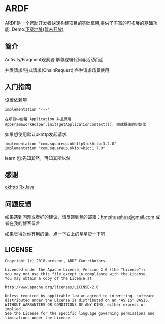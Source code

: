 # ARDF

ARDF是一个帮助开发者快速构建项目的基础框架,提供了丰富的可拓展的基础功能.
Demo:[下载地址(暂未开放)]()

**简介**
--------
Activity/Fragment观察者
解耦逻辑代码与活动页面

并发请求/链式请求(ChainRequest)
各种请求场景使用


**入门指南**
--------
设置依赖项
```
implementation "---"
```
```
在项目中创建 Application 并且调用 AppFrameworkHolper.init(getApplicationContext()); 完成框架的初始化
```

如果想使用默认okhttp发起请求:
```
implementation "com.squareup.okhttp3:okhttp:3.2.0"
implementation "com.squareup.okio:okio:1.7.0"
```

learn 包:先知其然，再知其所以然


**感谢**
--------
[okhttp](https://github.com/square/okhttp)
[RxJava](https://github.com/ReactiveX/RxJava)

**问题反馈**
--------
如果遇到问题或者好的建议，请反馈到我的邮箱：ftmtshuashua@gmail.com 或者在我的博客留言

如果觉得对你有用的话，点一下右上的星星赞一下吧

**LICENSE**
--------
```
Copyright (c) 2018-present, ARDF Contributors.

Licensed under the Apache License, Version 2.0 (the "License");
you may not use this file except in compliance with the License.
You may obtain a copy of the License at

http://www.apache.org/licenses/LICENSE-2.0

Unless required by applicable law or agreed to in writing, software
distributed under the License is distributed on an "AS IS" BASIS,
WITHOUT WARRANTIES OR CONDITIONS OF ANY KIND, either express or implied.
See the License for the specific language governing permissions and
limitations under the License.
```
